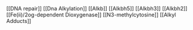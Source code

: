 [[DNA repair]]
[[Dna Alkylation]]
[[Alkb]]
[[Alkbh5]]
[[Alkbh3]]
[[Alkbh2]]
[[Fe(ii)/2og-dependent Dioxygenase]]
[[N3-methylcytosine]]
[[Alkyl Adducts]]
